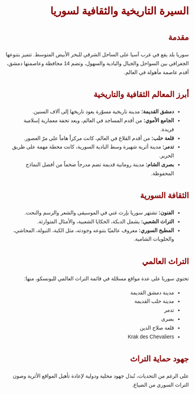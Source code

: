 
<!doctype html>
<html lang="ar">
<head>
  <meta charset="UTF-8">
  <title>السيرة التاريخية لسوريا</title>
  <style>
    body {
      font-family: 'Arial', sans-serif;
      direction: rtl;
      text-align: right;
      padding: 2em;
      background-color: #fdfdfd;
      color: #222;
      line-height: 1.7;
    }
    h1, h2 {
      color: #8B0000;
    }
    section {
      margin-bottom: 2em;
    }
  </style>
</head>
<body>
  <h1>السيرة التاريخية والثقافية لسوريا</h1>
  
  <section>
    <h2>مقدمة</h2>
    <p>سوريا بلد يقع في غرب آسيا على الساحل الشرقي للبحر الأبيض المتوسط. تتميز بتنوعها الجغرافي بين السواحل والجبال والبادية والسهول، وتضم 14 محافظة وعاصمتها دمشق، أقدم عاصمة مأهولة في العالم.</p>
  </section>

  <section>
    <h2>أبرز المعالم الثقافية والتاريخية</h2>
    <ul>
      <li><strong>دمشق القديمة:</strong> مدينة تاريخية مسوّرة يعود تاريخها إلى آلاف السنين.</li>
      <li><strong>الجامع الأموي:</strong> من أقدم المساجد في العالم، ويعد تحفة معمارية إسلامية فريدة.</li>
      <li><strong>قلعة حلب:</strong> من أقدم القلاع في العالم، كانت مركزاً هاماً على مرّ العصور.</li>
      <li><strong>تدمر:</strong> مدينة أثرية شهيرة وسط البادية السورية، كانت محطة مهمة على طريق الحرير.</li>
      <li><strong>بصرى الشام:</strong> مدينة رومانية قديمة تضم مدرجاً ضخماً من أفضل النماذج المحفوظة.</li>
    </ul>
  </section>

  <section>
    <h2>الثقافة السورية</h2>
    <ul>
      <li><strong>الفنون:</strong> تشتهر سوريا بإرث غني في الموسيقى والشعر والرسم والنحت.</li>
      <li><strong>التراث الشعبي:</strong> يشمل الدبكة، الحكايا الشعبية، والأمثال المتوارثة.</li>
      <li><strong>المطبخ السوري:</strong> معروف عالميًا بتنوعه وجودته، مثل الكبة، التبولة، المحاشي، والحلويات الشامية.</li>
    </ul>
  </section>

  <section>
    <h2>التراث العالمي</h2>
    <p>تحتوي سوريا على عدة مواقع مسجّلة في قائمة التراث العالمي لليونسكو، منها:</p>
    <ul>
      <li>مدينة دمشق القديمة</li>
      <li>مدينة حلب القديمة</li>
      <li>تدمر</li>
      <li>بصرى</li>
      <li>قلعة صلاح الدين</li>
      <li>Krak des Chevaliers</li>
    </ul>
  </section>

  <section>
    <h2>جهود حماية التراث</h2>
    <p>على الرغم من التحديات، تُبذل جهود محلية ودولية لإعادة تأهيل المواقع الأثرية وصون التراث السوري من الضياع.</p>
  </section>
</body>
</html>
